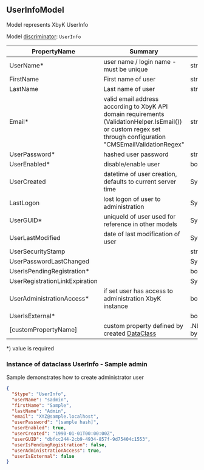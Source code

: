 <!-- generated file with tool "Kentico.Xperience.UMT.DocUtils" - edited through template "UmtModel.cshtml" -->
## UserInfoModel
Model represents XbyK UserInfo

Model [discriminator](../UmtModel.md#discriminator): `UserInfo`

|PropertyName|Summary|.NET Type|Notes|
|---|---|---|---|
|UserName\*|user name / login name - must be unique|string?||
|FirstName|First name of user|string?||
|LastName|Last name of user|string?||
|Email\*|valid email address according to XbyK API domain requirements (ValidationHelper.IsEmail()) or custom regex set through configuration "CMSEmailValidationRegex"|string?||
|UserPassword\*|hashed user password|string?||
|UserEnabled\*|disable/enable user|bool?||
|UserCreated|datetime of user creation, defaults to current server time|System.DateTime?||
|LastLogon|lost logon of user to administration|System.DateTime?||
|UserGUID\*|uniqueId of user used for reference in other models|System.Guid?|[UniqueId](../UmtModel.md#UniqueId)|
|UserLastModified|date of last modification of user|System.DateTime?||
|UserSecurityStamp||string?||
|UserPasswordLastChanged||System.DateTime?||
|UserIsPendingRegistration\*||bool?||
|UserRegistrationLinkExpiration||System.DateTime?||
|UserAdministrationAccess\*|if set user has access to administration XbyK instance|bool?||
|UserIsExternal\*||bool?||
|[customPropertyName]|custom property defined by created [DataClass](./DataClassModel.md)|.NET type defined by data class field||

<p>*) value is required</p>


### Instance of dataclass UserInfo - Sample admin
Sample demonstrates how to create administrator user
```json
{
  "$type": "UserInfo",
  "userName": "sadmin",
  "firstName": "Sample",
  "lastName": "Admin",
  "email": "XYZ@sample.localhost",
  "userPassword": "[sample hash]",
  "userEnabled": true,
  "userCreated": "1990-01-01T00:00:00Z",
  "userGUID": "dbfcc244-2cb9-4934-857f-9d75404c1553",
  "userIsPendingRegistration": false,
  "userAdministrationAccess": true,
  "userIsExternal": false
}
```
